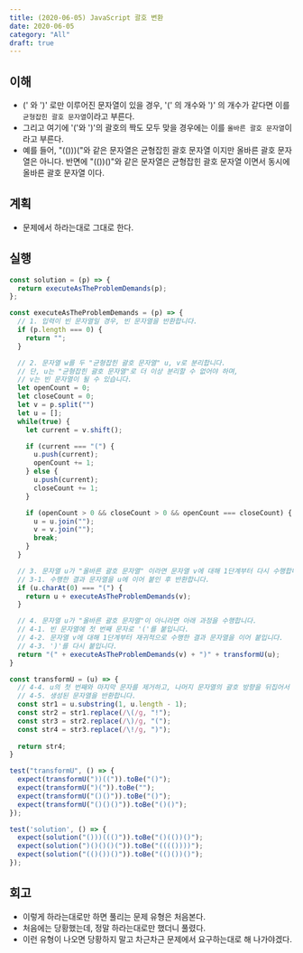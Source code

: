 ```yaml
---
title: (2020-06-05) JavaScript 괄호 변환
date: 2020-06-05
category: "All"
draft: true
---
```


## 이해

- (' 와 ')' 로만 이루어진 문자열이 있을 경우, '(' 의 개수와 ')' 의 개수가 같다면 이를 `균형잡힌 괄호 문자열`이라고 부른다.
- 그리고 여기에 '('와 ')'의 괄호의 짝도 모두 맞을 경우에는 이를 `올바른 괄호 문자열`이라고 부른다.
- 예를 들어, "(()))("와 같은 문자열은 균형잡힌 괄호 문자열 이지만 올바른 괄호 문자열은 아니다. 반면에 "(())()"와 같은 문자열은 균형잡힌 괄호 문자열 이면서 동시에 올바른 괄호 문자열 이다.

## 계획

- 문제에서 하라는대로 그대로 한다.

## 실행

```javascript
const solution = (p) => {
  return executeAsTheProblemDemands(p);  
};

const executeAsTheProblemDemands = (p) => {  
  // 1. 입력이 빈 문자열일 경우, 빈 문자열을 반환합니다.
  if (p.length === 0) {
    return "";
  }

  // 2. 문자열 w를 두 "균형잡힌 괄호 문자열" u, v로 분리합니다.
  // 단, u는 "균형잡힌 괄호 문자열"로 더 이상 분리할 수 없어야 하며,
  // v는 빈 문자열이 될 수 있습니다.
  let openCount = 0;
  let closeCount = 0;
  let v = p.split("")
  let u = [];
  while(true) {
    let current = v.shift();

    if (current === "(") {
      u.push(current);
      openCount += 1;
    } else {
      u.push(current);
      closeCount += 1;
    }

    if (openCount > 0 && closeCount > 0 && openCount === closeCount) {
      u = u.join("");
      v = v.join("");
      break;
    }
  }

  // 3. 문자열 u가 "올바른 괄호 문자열" 이라면 문자열 v에 대해 1단계부터 다시 수행합니다. 
  // 3-1. 수행한 결과 문자열을 u에 이어 붙인 후 반환합니다. 
  if (u.charAt(0) === "(") {
    return u + executeAsTheProblemDemands(v);
  }

  // 4. 문자열 u가 "올바른 괄호 문자열"이 아니라면 아래 과정을 수행합니다. 
  // 4-1. 빈 문자열에 첫 번째 문자로 '('를 붙입니다. 
  // 4-2. 문자열 v에 대해 1단계부터 재귀적으로 수행한 결과 문자열을 이어 붙입니다. 
  // 4-3. ')'를 다시 붙입니다. 
  return "(" + executeAsTheProblemDemands(v) + ")" + transformU(u);
}

const transformU = (u) => {
  // 4-4. u의 첫 번째와 마지막 문자를 제거하고, 나머지 문자열의 괄호 방향을 뒤집어서 뒤에 붙입니다. 
  // 4-5. 생성된 문자열을 반환합니다.
  const str1 = u.substring(1, u.length - 1);
  const str2 = str1.replace(/\(/g, "!");
  const str3 = str2.replace(/\)/g, "(");
  const str4 = str3.replace(/\!/g, ")");
  
  return str4;
}

test("transformU", () => {
  expect(transformU("))((")).toBe("()");
  expect(transformU(")(")).toBe("");
  expect(transformU("()()")).toBe("()");
  expect(transformU("()()()")).toBe("()()");
});

test('solution', () => {
  expect(solution("()))((()")).toBe("()(())()");
  expect(solution(")()()()(")).toBe("(((())))");
  expect(solution("(()())()")).toBe("(()())()");
});
```

## 회고

- 이렇게 하라는대로만 하면 풀리는 문제 유형은 처음본다.
- 처음에는 당황했는데, 정말 하라는대로만 했더니 풀렸다.
- 이런 유형이 나오면 당황하지 말고 차근차근 문제에서 요구하는대로 해 나가야겠다.
